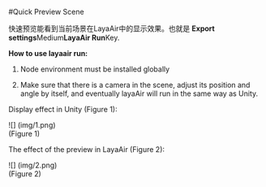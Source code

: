 #Quick Preview Scene


快速预览能看到当前场景在LayaAir中的显示效果。也就是 **Export settings**Medium**LayaAir Run**Key.

**How to use layaair run:**

1. Node environment must be installed globally

2. Make sure that there is a camera in the scene, adjust its position and angle by itself, and eventually layaAir will run in the same way as Unity.

Display effect in Unity (Figure 1):

![] (img/1.png)<br> (Figure 1)

The effect of the preview in LayaAir (Figure 2):

![] (img/2.png)<br> (Figure 2)
